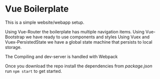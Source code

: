 # Vue Boilerplate

This is a simple website/webapp setup.

Using Vue-Router the boilerplate has multiple navigation items.
Using Vue-Bootstrap we have ready to use components and styles
Using Vuex and Vuex-PersistedState we have a global state machine that persists to local storage.

The Compiling and dev-server is handled with Webpack

Once you download the repo install the dependencies from <i>package.json</i> run ```npm start``` to get started.
